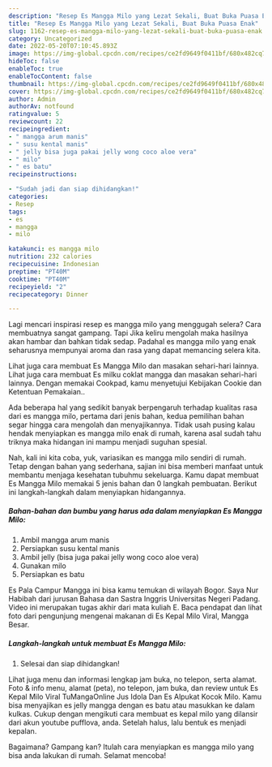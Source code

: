 ```yaml
---
description: "Resep Es Mangga Milo yang Lezat Sekali, Buat Buka Puasa Enak"
title: "Resep Es Mangga Milo yang Lezat Sekali, Buat Buka Puasa Enak"
slug: 1162-resep-es-mangga-milo-yang-lezat-sekali-buat-buka-puasa-enak
category: Uncategorized
date: 2022-05-20T07:10:45.893Z
image: https://img-global.cpcdn.com/recipes/ce2fd9649f0411bf/680x482cq70/es-mangga-milo-foto-resep-utama.jpg
hideToc: false
enableToc: true
enableTocContent: false
thumbnail: https://img-global.cpcdn.com/recipes/ce2fd9649f0411bf/680x482cq70/es-mangga-milo-foto-resep-utama.jpg
cover: https://img-global.cpcdn.com/recipes/ce2fd9649f0411bf/680x482cq70/es-mangga-milo-foto-resep-utama.jpg
author: Admin
authorAv: notfound
ratingvalue: 5
reviewcount: 22
recipeingredient:
- " mangga arum manis"
- " susu kental manis"
- " jelly bisa juga pakai jelly wong coco aloe vera"
- " milo"
- " es batu"
recipeinstructions:

- "Sudah jadi dan siap dihidangkan!"
categories:
- Resep
tags:
- es
- mangga
- milo

katakunci: es mangga milo 
nutrition: 232 calories
recipecuisine: Indonesian
preptime: "PT40M"
cooktime: "PT40M"
recipeyield: "2"
recipecategory: Dinner

---
```



Lagi mencari inspirasi resep es mangga milo yang menggugah selera? Cara membuatnya sangat gampang. Tapi Jika keliru mengolah maka hasilnya akan hambar dan bahkan tidak sedap. Padahal es mangga milo yang enak seharusnya mempunyai aroma dan rasa yang dapat memancing selera kita.


Lihat juga cara membuat Es Mangga Milo dan masakan sehari-hari lainnya. Lihat juga cara membuat Es milku coklat mangga dan masakan sehari-hari lainnya. Dengan memakai Cookpad, kamu menyetujui Kebijakan Cookie dan Ketentuan Pemakaian..

Ada beberapa hal yang sedikit banyak berpengaruh terhadap kualitas rasa dari es mangga milo, pertama dari jenis bahan, kedua pemilihan bahan segar hingga cara mengolah dan menyajikannya. Tidak usah pusing kalau hendak menyiapkan es mangga milo enak di rumah, karena asal sudah tahu triknya maka hidangan ini mampu menjadi suguhan spesial.


Nah, kali ini kita coba, yuk, variasikan es mangga milo sendiri di rumah. Tetap dengan bahan yang sederhana, sajian ini bisa memberi manfaat untuk membantu menjaga kesehatan tubuhmu sekeluarga. Kamu dapat membuat Es Mangga Milo memakai 5 jenis bahan dan 0 langkah pembuatan. Berikut ini langkah-langkah dalam menyiapkan hidangannya.

<!--inarticleads1-->

##### Bahan-bahan dan bumbu yang harus ada dalam menyiapkan Es Mangga Milo:

1. Ambil  mangga arum manis
1. Persiapkan  susu kental manis
1. Ambil  jelly (bisa juga pakai jelly wong coco aloe vera)
1. Gunakan  milo
1. Persiapkan  es batu


Es Pala Campur Mangga ini bisa kamu temukan di wilayah Bogor. Saya Nur Habibah dari jurusan Bahasa dan Sastra Inggris Universitas Negeri Padang. Video ini merupakan tugas akhir dari mata kuliah E. Baca pendapat dan lihat foto dari pengunjung mengenai makanan di Es Kepal Milo Viral, Mangga Besar. 

<!--inarticleads2-->

##### Langkah-langkah untuk membuat Es Mangga Milo:


1. Selesai dan siap dihidangkan!

Lihat juga menu dan informasi lengkap jam buka, no telepon, serta alamat. Foto &amp; info menu, alamat (peta), no telepon, jam buka, dan review untuk Es Kepal Milo Viral TuMangaOnline Jus Idola Dan Es Alpukat Kocok Milo. Kamu bisa menyajikan es jelly mangga dengan es batu atau masukkan ke dalam kulkas. Cukup dengan mengikuti cara membuat es kepal milo yang dilansir dari akun youtube pufflova, anda. Setelah halus, lalu bentuk es menjadi kepalan. 

Bagaimana? Gampang kan? Itulah cara menyiapkan es mangga milo yang bisa anda lakukan di rumah. Selamat mencoba!
